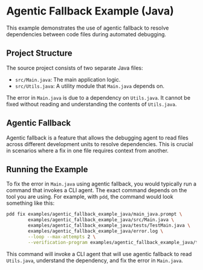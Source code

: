 # Agentic Fallback Example (Java)

This example demonstrates the use of agentic fallback to resolve dependencies between code files during automated debugging.

## Project Structure

The source project consists of two separate Java files:

- `src/Main.java`: The main application logic.
- `src/Utils.java`: A utility module that `Main.java` depends on.

The error in `Main.java` is due to a dependency on `Utils.java`. It cannot be fixed without reading and understanding the contents of `Utils.java`.

## Agentic Fallback

Agentic fallback is a feature that allows the debugging agent to read files across different development units to resolve dependencies. This is crucial in scenarios where a fix in one file requires context from another.

## Running the Example

To fix the error in `Main.java` using agentic fallback, you would typically run a command that invokes a CLI agent. The exact command depends on the tool you are using. For example, with `pdd`, the command would look something like this:

```bash
pdd fix examples/agentic_fallback_example_java/main_java.prompt \
        examples/agentic_fallback_example_java/src/Main.java \
        examples/agentic_fallback_example_java/tests/TestMain.java \
        examples/agentic_fallback_example_java/error.log \
        --loop --max-attempts 2 \
        --verification-program examples/agentic_fallback_example_java/tests/TestMain.java
```

This command will invoke a CLI agent that will use agentic fallback to read `Utils.java`, understand the dependency, and fix the error in `Main.java`.
